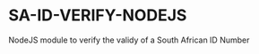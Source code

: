 SA-ID-VERIFY-NODEJS
===================
NodeJS module to verify the validy of a South African ID Number
